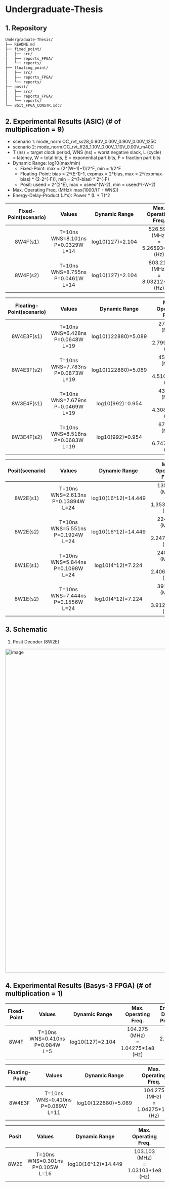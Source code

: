 # Undergraduate-Thesis

## 1. Repository

```bash
Undergraduate-Thesis/
├── README.md                 
├── fixed_point/                    
│   ├── src/                   
│   ├── reports_FPGA/
│   └── reports/           
├── floating_point/                       
│   ├── src/
│   ├── reports_FPGA/
│   └── reports/           
├── posit/                      
│   ├── src/
│   ├── reports_FPGA/
│   └── reports/  
└── 8bit_FPGA_CONSTR.xdc/                      
```

## 2. Experimental Results (ASIC) (# of multiplication = 9)
* scenario 1: mode_norm.OC_rvt_ss28_0.90V_0.00V_0.90V_0.00V_125C
* scenario 2: mode_norm.OC_rvt_ff28_1.10V_0.00V_1.10V_0.00V_m40C
* T (ns) = target clock period, WNS (ns) = worst negative slack, L (cycle) = latency,
  W = total bits, E = exponential part bits, F = fraction part bits
* Dynamic Range: log10​(max/min)
  * Fixed-Point:
    max = (2^(W−1)−1)/2^F​, min = 1/2^F
  * Floating-Point:
    bias = 2^(E-1)-1, expmax = 2*bias,
    max = 2^(expmax-bias) * (2-2^(-F)),
    min = 2^(1-bias) * 2^(-F)
  * Posit:
    useed = 2^(2^E),
    max = useed^(W-2),
    min = useed^(-W+2)
* Max. Operating Freq. (MHz): max(1000/(T - WNS))
* Energy-Delay-Product (J*s): Power * (L * T)^2

| Fixed-Point(scenario) | Values | Dynamic Range | Max. Operating Freq.| Energy-Delay-Product | Cell Area |
|:-----:|:------:|:------:|:------:|:------:|:------:|
| 8W4F(s1) | T=10ns<br>WNS=8.101ns<br>P=0.0329W<br>L=14 | log10(127)=2.104 | 526.593 (MHz)<br>= 5.26593*1e8 (Hz) | 6.4484*1e-16 | 380.6 (um^2) |
| 8W4F(s2) | T=10ns<br>WNS=8.755ns<br>P=0.0461W<br>L=14 | log10(127)=2.104 | 803.212 (MHz)<br>= 8.03212*1e8 (Hz) | 9.0356*1e-16 | 380.6 (um^2) |

| Floating-Point(scenario) | Values | Dynamic Range | Max. Operating Freq.| Energy-Delay-Product | Cell Count |
|:-----:|:------:|:------:|:------:|:------:|:------:|
| 8W4E3F(s1) | T=10ns<br>WNS=6.428ns<br>P=0.0648W<br>L=19 | log10(122880)=5.089 | 279.955 (MHz)<br>= 2.79955*1e8 (Hz) | 23.3928*1e-16 | 994 (um^2) |
| 8W4E3F(s2) | T=10ns<br>WNS=7.783ns<br>P=0.0873W<br>L=19 | log10(122880)=5.089 | 451.060 (MHz)<br>= 4.51060*1e8 (Hz) | 31.5153*1e-16 | 994 (um^2) |
| 8W3E4F(s1) | T=10ns<br>WNS=7.679ns<br>P=0.0469W<br>L=19 | log10(992)=0.954 | 430.848 (MHz)<br>= 4.30848*1e8 (Hz) | 16.9309*1e-16 | 747 |
| 8W3E4F(s2) | T=10ns<br>WNS=8.518ns<br>P=0.0683W<br>L=19 | log10(992)=0.954 | 674.763 (MHz)<br>= 6.74763*1e8 (Hz) | 24.6563*1e-16 | 747 |

| Posit(scenario) | Values | Dynamic Range | Max. Operating Freq.| Energy-Delay-Product | Cell Count |
|:-----:|:------:|:------:|:------:|:------:|:------:|
| 8W2E(s1) | T=10ns<br>WNS=2.613ns<br>P=0.13894W<br>L=24 | log10(16^12)=14.449 | 135.373 (MHz)<br>= 1.35373*1e8 (Hz) | 80.02944*1e-16 | 2442.7 (um^2) |
| 8W2E(s2) | T=10ns<br>WNS=5.551ns<br>P=0.1924W<br>L=24 | log10(16^12)=14.449 | 224.770 (MHz)<br>= 2.24770*1e8 (Hz) | 110.8224*1e-16 | 2442.7 (um^2) |
| 8W1E(s1) | T=10ns<br>WNS=5.844ns<br>P=0.1098W<br>L=24 | log10(4^12)=7.224 | 240.615 (MHz)<br>= 2.40615*1e8 (Hz) | 63.2448*1e-16 | 1781.3 (um^2) |
| 8W1E(s2) | T=10ns<br>WNS=7.444ns<br>P=0.1556W<br>L=24 | log10(4^12)=7.224 | 391.236 (MHz)<br>= 3.91236*1e8 (Hz) | 89.6256*1e-16 | 1781.3 (um^2) |

## 3. Schematic
1. Posit Decoder (8W2E)
<img width="2306" height="1022" alt="image" src="https://github.com/user-attachments/assets/c709456f-76cb-455d-8e8d-e3ba2a09b705" />


## 4. Experimental Results (Basys-3 FPGA) (# of multiplication = 1)

| Fixed-Point | Values | Dynamic Range | Max. Operating Freq.| Energy-Delay-Product | #LUTs |
|:-----:|:------:|:------:|:------:|:------:|:------:|
| 8W4F | T=10ns<br>WNS=0.410ns<br>P=0.084W<br>L=5 | log10(127)=2.104 | 104.275 (MHz)<br>= 1.04275*1e8 (Hz) | 2.1*1e-16 | 19 |

| Floating-Point | Values | Dynamic Range | Max. Operating Freq.| Energy-Delay-Product | #LUTs |
|:-----:|:------:|:------:|:------:|:------:|:------:|
| 8W4E3F | T=10ns<br>WNS=0.410ns<br>P=0.089W<br>L=11 | log10(122880)=5.089 | 104.275 (MHz)<br>= 1.04275*1e8 (Hz) | 10.769*1e-16 | 228 |

| Posit | Values | Dynamic Range | Max. Operating Freq.| Energy-Delay-Product | #LUTs |
|:-----:|:------:|:------:|:------:|:------:|:------:|
| 8W2E | T=10ns<br>WNS=0.301ns<br>P=0.105W<br>L=16 | log10(16^12)=14.449 | 103.103 (MHz)<br>= 1.03103*1e8 (Hz) | 26.88*1e-16 | 548 |

